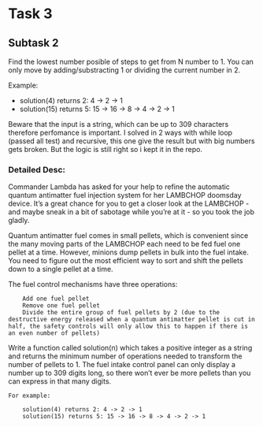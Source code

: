 # Task 3
## Subtask 2

Find the lowest number posible of steps to get from N number to 1.
You can only move by adding/substracting 1 or dividing the current number in 2.

Example: 
- solution(4) returns 2: 4 -> 2 -> 1
- solution(15) returns 5: 15 -> 16 -> 8 -> 4 -> 2 -> 1

Beware that the input is a string, which can be up to 309 characters therefore perfomance is important. I solved in 2 ways with while loop (passed all test) and recursive, this one give the result but with big numbers gets broken. But the logic is still right so i kept it in the repo.

### Detailed Desc:
Commander Lambda has asked for your help to refine the automatic quantum antimatter fuel injection system for her LAMBCHOP doomsday device. It’s a great chance for you to get a closer look at the LAMBCHOP - and maybe sneak in a bit of sabotage while you’re at it - so you took the job gladly.

Quantum antimatter fuel comes in small pellets, which is convenient since the many moving parts of the LAMBCHOP each need to be fed fuel one pellet at a time. However, minions dump pellets in bulk into the fuel intake. You need to figure out the most efficient way to sort and shift the pellets down to a single pellet at a time.

The fuel control mechanisms have three operations:

        Add one fuel pellet
        Remove one fuel pellet
        Divide the entire group of fuel pellets by 2 (due to the destructive energy released when a quantum antimatter pellet is cut in half, the safety controls will only allow this to happen if there is an even number of pellets)

Write a function called solution(n) which takes a positive integer as a string and returns the minimum number of operations needed to transform the number of pellets to 1. The fuel intake control panel can only display a number up to 309 digits long, so there won’t ever be more pellets than you can express in that many digits.

    For example:

        solution(4) returns 2: 4 -> 2 -> 1
        solution(15) returns 5: 15 -> 16 -> 8 -> 4 -> 2 -> 1
